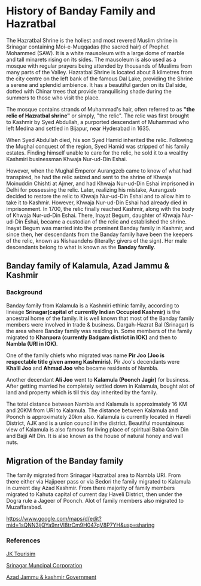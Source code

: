 # History of Banday Family and Hazratbal

The Hazratbal Shrine is the holiest and most revered Muslim shrine in Srinagar containing Moi-e-Muqqadas (the sacred hair) of Prophet Mohammed (SAW). It is a white mausoleum with a large dome of marble and tall minarets rising on its sides. The mausoleum is also used as a mosque with regular prayers being attended by thousands of Muslims from many parts of the Valley. Hazratbal Shrine is located about 8 kilmetres from the city centre on the left bank of the famous Dal Lake, providing the Shrine a serene and splendid ambience. It has a beautiful garden on its Dal side, dotted with Chinar trees that provide tranquilising shade during the summers to those who visit the place.

The mosque contains strands of Muhammad's hair, often referred to as **"the relic of Hazratbal shrine"** or simply, "the relic". The relic was first brought to Kashmir by Syed Abdullah, a purported descendant of Muhammad who left Medina and settled in Bijapur, near Hyderabad in 1635.

When Syed Abdullah died, his son Syed Hamid inherited the relic. Following the Mughal conquest of the region, Syed Hamid was stripped of his family estates. Finding himself unable to care for the relic, he sold it to a wealthy Kashmiri businessman Khwaja Nur-ud-Din Eshai.

However, when the Mughal Emperor Aurangzeb came to know of what had transpired, he had the relic seized and sent to the shrine of Khwaja Moinuddin Chishti at Ajmer, and had Khwaja Nur-ud-Din Eshai imprisoned in Delhi for possessing the relic. Later, realizing his mistake, Aurangzeb decided to restore the relic to Khwaja Nur-ud-Din Eshai and to allow him to take it to Kashmir. However, Khwaja Nur-ud-Din Eshai had already died in imprisonment. In 1700, the relic finally reached Kashmir, along with the body of Khwaja Nur-ud-Din Eshai. There, Inayat Begum, daughter of Khwaja Nur-ud-Din Eshai, became a custodian of the relic and established the shrine. Inayat Begum was married into the prominent Banday family in Kashmir, and since then, her descendants from the Banday family have been the keepers of the relic, known as Nishaandehs (literally: givers of the sign). Her male descendants belong to what is known as the **Banday family**.


## Banday family of Kalamula, Azad Jammu & Kashmir

### Background

Banday family from Kalamula is a Kashmiri ethinic family, according to lineage **Srinagar(capital of currently Indian Occupied Kashmir)** is the ancestral home of the family. It is well known that most of the Banday family members were involved in trade & business. Dargah-Hazrat Bal (Srinagar) is the area where Banday family was residing in. Some members of the family migrated to **Khanpora (currently Badgam district in IOK)** and then to **Nambla (URI in IOK)**.

One of the family chiefs who migrated was name **Pir Joo (Joo is respectable title given among Kashmiris)**. Pir Joo's decendants were **Khalil Joo** and **Ahmad Joo** who became residents of Nambla.

Another decendant **Ali Joo** went to **Kalamula (Poonch Jagir)** for business. After getting married he completely settled down in Kalamula, bought alot of land and property which is till this day inherited by the family.

The total distance between Nambla and Kalamula is approximately 16 KM and 20KM from URI to Kalamula. The distance between Kalamula and Poonch is approximately 20km also. Kalamula is currently located in Haveli District, AJK and is a union council in the district. Beautiful mountainous view of Kalamula is also famous for living place of spiritual Baba Qaim Din and Bajji Alf Din. It is also known as the house of natural honey and wall nuts.



## Migration of the Banday family

The family migrated from Srinagar Hazratbal area to Nambla URI. From there either via Hajipeer pass or via Bedori the family migrated to Kalamula in current day Azad Kashmir. From there majority of family members migrated to Kahuta capital of current day Haveli District, then under the Dogra rule a Jageer of Poonch. Alot of family members also migrated to Muzaffarabad. 

https://www.google.com/maps/d/edit?mid=1sQNN3ijQYa9nrVI8trCm9H047qV8P7YH&usp=sharing

### References

[JK Tourisim](http://www.jktourism.jk.gov.in/List/ListDetails.aspx?52734E46697354352F5A43466636687234686936586433494E5A66586B376F4C356E5931746C47445051593D) 

[Srinagar Muncipal Corporation](https://www.smcsite.org/index.php?link=Hazratbal) 

[Azad Jammu & kashmir Government](https://web.archive.org/web/20140408214622/http://ajk.gov.pk/index.php?option=com_content&view=article&id=178&Itemid=50
) 

